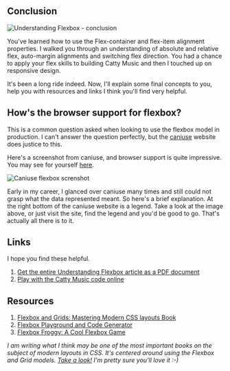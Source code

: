 ## Conclusion

![Understanding Flexbox - conclusion](http://i.imgur.com/PVgFYV2.jpg)

You've learned how to use the Flex-container and flex-item alignment properties. I walked you through an understanding of absolute and relative flex, auto-margin alignments and switching flex direction. You had a chance to apply your flex skills to building Catty Music and then I touched up on responsive design.

It's been a long ride indeed. Now, I'll explain some final concepts to you, help you with resources and links I think you'll find very helpful.

## How's the browser support for flexbox?

This is a common question asked when looking to use the flexbox model in production. I can't answer the question perfectly, but the [caniuse](http://caniuse.com/) website does justice to this.

Here's a screenshot from caniuse, and browser support is quite impressive. You may see for yourself [here](http://caniuse.com/#feat=flexbox).

![Caniuse flexbox screnshot](http://image.prntscr.com/image/f9dda4cae48a4d48996d20379114994a.png)

Early in my career, I glanced over caniuse many times and still could not grasp what the data represented meant.
So here's a brief explanation. At the right bottom of the caniuse website is a legend. Take a look at the image above, or just visit the site, find the legend and you'd be good to go. That's actually all there is to it.

## Links

I hope you find these helpful.

1.  [Get the entire Understanding Flexbox article as a PDF document](https://ohansemmanuel.typeform.com/to/zD5yI7)
2.  [Play with the Catty Music code online](http://output.jsbin.com/wubudog/1)

## Resources

1.  [Flexbox and Grids: Mastering Modern CSS layouts Book](https://ohansemmanuel.github.io/modern_css_layouts.html)
2.  [Flexbox Playground and Code Generator](http://the-echoplex.net/flexyboxes/)
3.  [Flexbox Froggy: A Cool Flexbox Game](http://flexboxfroggy.com/)

_I am writing what I think may be one of the most important books on the subject of modern layouts in CSS. It's centered around using the Flexbox and Grid models. [Take a look!](https://ohansemmanuel.github.io/modern_css_layouts.html) I'm pretty sure you'll love it :-)_
